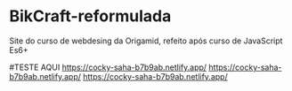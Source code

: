 # BikCraft-reformulada
Site do curso de webdesing da Origamid, refeito após curso de JavaScript Es6+

#TESTE AQUI
https://cocky-saha-b7b9ab.netlify.app/
https://cocky-saha-b7b9ab.netlify.app/
https://cocky-saha-b7b9ab.netlify.app/
